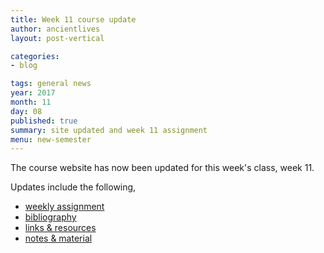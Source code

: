 ```yaml
---
title: Week 11 course update
author: ancientlives
layout: post-vertical

categories:
- blog

tags: general news
year: 2017
month: 11
day: 08
published: true
summary: site updated and week 11 assignment
menu: new-semester
---
```


The course website has now been updated for this week's class, week 11.

Updates include the following,

* [weekly assignment](/weekly_assignment)
* [bibliography](/bibliography)
* [links & resources](/links)
* [notes & material](/notes)
